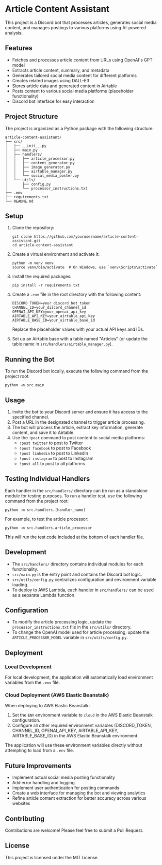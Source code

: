 # Article Content Assistant

This project is a Discord bot that processes articles, generates social media content, and manages postings to various platforms using AI-powered analysis.

## Features

- Fetches and processes article content from URLs using OpenAI's GPT model
- Extracts article content, summary, and metadata
- Generates tailored social media content for different platforms
- Creates related images using DALL-E3
- Stores article data and generated content in Airtable
- Posts content to various social media platforms (placeholder functionality)
- Discord bot interface for easy interaction

## Project Structure

The project is organized as a Python package with the following structure:

```
article-content-assistant/
├── src/
│   ├── __init__.py
│   ├── main.py
│   ├── handlers/
│   │   ├── article_processor.py
│   │   ├── content_generator.py
│   │   ├── image_generator.py
│   │   ├── airtable_manager.py
│   │   └── social_media_poster.py
│   └── utils/
│       ├── config.py
│       └── processor_instructions.txt
├── .env
├── requirements.txt
└── README.md
```

## Setup

1. Clone the repository:
   ```
   git clone https://github.com/yourusername/article-content-assistant.git
   cd article-content-assistant
   ```

2. Create a virtual environment and activate it:
   ```
   python -m venv venv
   source venv/bin/activate  # On Windows, use `venv\Scripts\activate`
   ```

3. Install the required packages:
   ```
   pip install -r requirements.txt
   ```

4. Create a `.env` file in the root directory with the following content:
   ```
   DISCORD_TOKEN=your_discord_bot_token
   CHANNEL_ID=your_discord_channel_id
   OPENAI_API_KEY=your_openai_api_key
   AIRTABLE_API_KEY=your_airtable_api_key
   AIRTABLE_BASE_ID=your_airtable_base_id
   ```

   Replace the placeholder values with your actual API keys and IDs.

5. Set up an Airtable base with a table named "Articles" (or update the table name in `src/handlers/airtable_manager.py`).

## Running the Bot

To run the Discord bot locally, execute the following command from the project root:

```
python -m src.main
```

## Usage

1. Invite the bot to your Discord server and ensure it has access to the specified channel.
2. Post a URL in the designated channel to trigger article processing.
3. The bot will process the article, extract key information, generate content, and save it to Airtable.
4. Use the `!post` command to post content to social media platforms:
   - `!post twitter` to post to Twitter
   - `!post facebook` to post to Facebook
   - `!post linkedin` to post to LinkedIn
   - `!post instagram` to post to Instagram
   - `!post all` to post to all platforms

## Testing Individual Handlers

Each handler in the `src/handlers/` directory can be run as a standalone module for testing purposes. To run a handler test, use the following command from the project root:

```
python -m src.handlers.[handler_name]
```

For example, to test the article processor:

```
python -m src.handlers.article_processor
```

This will run the test code included at the bottom of each handler file.

## Development

- The `src/handlers/` directory contains individual modules for each functionality.
- `src/main.py` is the entry point and contains the Discord bot logic.
- `src/utils/config.py` centralizes configuration and environment variable loading.
- To deploy to AWS Lambda, each handler in `src/handlers/` can be used as a separate Lambda function.

## Configuration

- To modify the article processing logic, update the `processor_instructions.txt` file in the `src/utils/` directory.
- To change the OpenAI model used for article processing, update the `ARTICLE_PROCESSOR_MODEL` variable in `src/utils/config.py`.

## Deployment

### Local Development
For local development, the application will automatically load environment variables from the `.env` file.

### Cloud Deployment (AWS Elastic Beanstalk)
When deploying to AWS Elastic Beanstalk:

1. Set the `ENV` environment variable to `cloud` in the AWS Elastic Beanstalk configuration.
2. Configure all other required environment variables (DISCORD_TOKEN, CHANNEL_ID, OPENAI_API_KEY, AIRTABLE_API_KEY, AIRTABLE_BASE_ID) in the AWS Elastic Beanstalk environment.

The application will use these environment variables directly without attempting to load from a `.env` file.

## Future Improvements

- Implement actual social media posting functionality
- Add error handling and logging
- Implement user authentication for posting commands
- Create a web interface for managing the bot and viewing analytics
- Refine article content extraction for better accuracy across various websites

## Contributing

Contributions are welcome! Please feel free to submit a Pull Request.

## License

This project is licensed under the MIT License.
